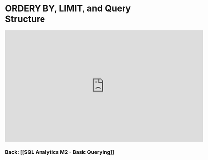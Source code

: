 # ORDERY BY, LIMIT, and Query Structure

<iframe src="https://share.descript.com/embed/UpClCkAvnOA" width="640" height="360" frameborder="0" allowfullscreen></iframe>

### Back: [[SQL Analytics M2 - Basic Querying]]